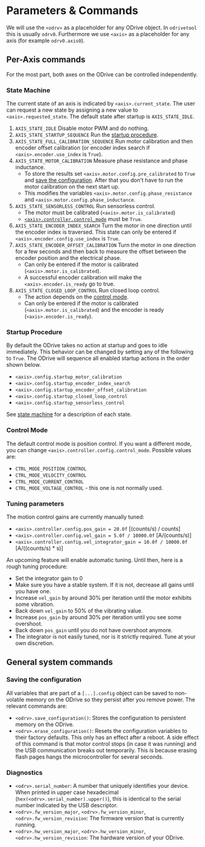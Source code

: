 # Parameters & Commands

We will use the `<odrv>` as a placeholder for any ODrive object. In `odrivetool` this is usually `odrv0`. Furthermore we use `<axis>` as a placeholder for any axis (for example `odrv0.axis0`).

## Per-Axis commands

For the most part, both axes on the ODrive can be controlled independently.

### State Machine

The current state of an axis is indicated by `<axis>.current_state`. The user can request a new state by assigning a new value to `<axis>.requested_state`. The default state after startup is `AXIS_STATE_IDLE`.

 1. `AXIS_STATE_IDLE` Disable motor PWM and do nothing.
 1. `AXIS_STATE_STARTUP_SEQUENCE` Run the [startup procedure](#startup-procedure).
 1. `AXIS_STATE_FULL_CALIBRATION_SEQUENCE` Run motor calibration and then encoder offset calibration (or encoder index search if `<axis>.encoder.use_index` is `True`).
 1. `AXIS_STATE_MOTOR_CALIBRATION` Measure phase resistance and phase inductance.
    * To store the results set `<axis>.motor.config.pre_calibrated` to `True` and [save the configuration](#saving-the-configuration). After that you don't have to run the motor calibration on the next start up.
    * This modifies the variables `<axis>.motor.config.phase_resistance` and `<axis>.motor.config.phase_inductance`.
 1. `AXIS_STATE_SENSORLESS_CONTROL` Run sensorless control.
    * The motor must be calibrated (`<axis>.motor.is_calibrated`)
    * [`<axis>.controller.control_mode`](#control-mode) must be `True`.
 1. `AXIS_STATE_ENCODER_INDEX_SEARCH` Turn the motor in one direction until the encoder index is traversed. This state can only be entered if `<axis>.encoder.config.use_index` is `True`.
 1. `AXIS_STATE_ENCODER_OFFSET_CALIBRATION` Turn the motor in one direction for a few seconds and then back to measure the offset between the encoder position and the electrical phase.
    * Can only be entered if the motor is calibrated (`<axis>.motor.is_calibrated`).
    * A successful encoder calibration will make the `<axis>.encoder.is_ready` go to true.
 1. `AXIS_STATE_CLOSED_LOOP_CONTROL` Run closed loop control.
    * The action depends on the [control mode](#control-mode).
    * Can only be entered if the motor is calibrated (`<axis>.motor.is_calibrated`) and the encoder is ready (`<axis>.encoder.is_ready`).

### Startup Procedure

By default the ODrive takes no action at startup and goes to idle immediately.
This behavior can be changed by setting any of the following to `True`. The ODrive will sequence all enabled startup actions in the order shown below.

* `<axis>.config.startup_motor_calibration`
* `<axis>.config.startup_encoder_index_search`
* `<axis>.config.startup_encoder_offset_calibration`
* `<axis>.config.startup_closed_loop_control`
* `<axis>.config.startup_sensorless_control`

See [state machine](#state-machine) for a description of each state.

### Control Mode
The default control mode is position control.
If you want a different mode, you can change `<axis>.controller.config.control_mode`.
Possible values are:
* `CTRL_MODE_POSITION_CONTROL`
* `CTRL_MODE_VELOCITY_CONTROL`
* `CTRL_MODE_CURRENT_CONTROL`
* `CTRL_MODE_VOLTAGE_CONTROL` - this one is not normally used.

### Tuning parameters
The motion control gains are currently manually tuned:
* `<axis>.controller.config.pos_gain = 20.0f` [(counts/s) / counts]
* `<axis>.controller.config.vel_gain = 5.0f / 10000.0f` [A/(counts/s)]
* `<axis>.controller.config.vel_integrator_gain = 10.0f / 10000.0f` [A/((counts/s) * s)]

An upcoming feature will enable automatic tuning. Until then, here is a rough tuning procedure:
* Set the integrator gain to 0
* Make sure you have a stable system. If it is not, decrease all gains until you have one.
* Increase `vel_gain` by around 30% per iteration until the motor exhibits some vibration.
* Back down `vel_gain` to 50% of the vibrating value.
* Increase `pos_gain` by around 30% per iteration until you see some overshoot.
* Back down `pos_gain` until you do not have overshoot anymore.
* The integrator is not easily tuned, nor is it strictly required. Tune at your own discretion.

## General system commands

### Saving the configuration

All variables that are part of a `[...].config` object can be saved to non-volatile memory on the ODrive so they persist after you remove power. The relevant commands are:

 * `<odrv>.save_configuration()`: Stores the configuration to persistent memory on the ODrive.
 * `<odrv>.erase_configuration()`: Resets the configuration variables to their factory defaults. This only has an effect after a reboot. A side effect of this command is that motor control stops (in case it was running) and the USB communication breaks out temporarily. This is because erasing flash pages hangs the microcontroller for several seconds.

### Diagnostics

 * `<odrv>.serial_number`: A number that uniquely identifies your device. When printed in upper case hexadecimal (`hex(<odrv>.serial_number).upper()`), this is identical to the serial number indicated by the USB descriptor.
 * `<odrv>.fw_version_major`, `<odrv>.fw_version_minor`, `<odrv>.fw_version_revision`: The firmware version that is currently running.
 * `<odrv>.hw_version_major`, `<odrv>.hw_version_minor`, `<odrv>.hw_version_revision`: The hardware version of your ODrive.


